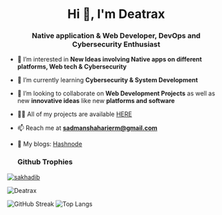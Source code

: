 <h1 align="center">Hi 👋, I'm Deatrax</h1>
<h3 align="center">Native application & Web Developer, DevOps and Cybersecurity Enthusiast</h3>

- 🔭 I’m interested in **New Ideas involving Native apps on different platforms, Web tech & Cybersecurity**
- 🌱 I’m currently learning **Cybersecurity & System Development**
- 🤝 I’m looking to collaborate on **Web Development Projects** as well as new **innovative ideas** like new **platforms and software**
- 👨‍💻 All of my projects are available [HERE](#)
- 📫 Reach me at **sadmanshaharierm@gmail.com**
- 📝 My blogs: [Hashnode](https://deatrax.hashnode.dev)

  <h3>Github Trophies</h3>
<p> 
  <a href="https://github.com/ryo-ma/github-profile-trophy">
    <img src="https://github-profile-trophy.vercel.app/?username=deatrax&row=1&column=8&margin-w=15&margin-h=15&theme=dracula&no-frame=true" alt="sakhadib" />
  </a>
</p>

<p align="left"> <img src="https://komarev.com/ghpvc/?username=deatrax&label=Profile%20views&color=blueviolet&style=for-the-badge" alt="Deatrax" /> </p>


![GitHub Streak](https://streak-stats.demolab.com?user=deatrax&theme=dark&border_radius=8&fire=FF6E96)
![Top Langs](https://github-readme-stats.vercel.app/api/top-langs/?username=deatrax&layout=compact&theme=dark&hide_border=false)
